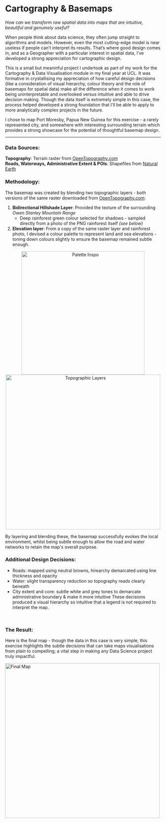 # Cartography & Basemaps
*How can we transform raw spatial data into maps that are intuitive, beautiful and genuinely useful?*

When people think about data science, they often jump straight to algorithms and models. However, even the most cutting-edge model is near useless if people can’t interpret its results. That’s where good design comes in, and as a Geographer with a particular interest in spatial data, I’ve developed a strong appreciation for cartographic design.

This is a small but meaninful project I undertook as part of my work for the Cartography & Data Visualisation module in my final year at UCL. It was formative in crystallising my appreciation of how careful design decisions (like a consideration of visual hierarchy, colour theory and the role of basemaps for spatial data) make all the difference when it comes to work being uninterpretable and overlooked versus intuitive and able to drive decision making. 
Though the data itself is extremely simple in this case, the process helped developed a strong foundation that I'll be able to apply to more analytically complex projects in the future. 

I chose to map Port Moresby, Papua New Guinea for this exercise - a rarely represented city, and somewhere with interesting surrounding terrain which provides a strong showcase for the potential of thoughtful basemap design. 
<br>

---


### Data Sources:

**Topography**: Terrain raster from [OpenTopography.com](https://portal.opentopography.org/datasets) <br>
**Roads, Waterways, Administrative Extent & POIs**: Shapefiles from [Natural Earth](https://www.naturalearthdata.com/)
<br>


### Methodology:

The basemap was created by blending two topographic layers - both versions of the same raster downloaded from [OpenTopography.com](https://portal.opentopography.org/datasets):

  1. **Bidirectional Hillshade Layer**: Provided the texture of the surrounding *Owen Stanley Mountain Range*
     - Deep rainforest green colour selected for shadows - sampled directly from a photo of the PNG rainforest itself *(see below)*
  2. **Elevation layer**: From a copy of the same raster layer and rainforest photo, I devised a colour palette to represent land and sea elevations - toning down colours slightly to ensure the basemap remained subtle enough.

<p align='center'>
  <img src="{{ site.baseurl }} /assets/img/colour%20palette%20inspo.png" alt="Palette Inspo" width="398" />
  <img src="{{ site.baseurl }} /assets/img/basemap%20layers.png" alt="Topographic Layers" width="500" />  
</p>

By layering and blending these, the basemap successfully evokes the local environment, whilst being subtle enough to allow the road and water networks to retain the map's overall purpose.
<br>


### Additional Design Decisions:
  - Roads: mapped using neutral browns, hirearchy demarcated using line thickness and opacity
  - Water: slight transparency reduction so topography reads clearly beneath
  - City extent and core: subtle white and grey tones to demarcate administrative boundary & make it more intuitive
These decisions produced a visual hierarchy so intuitive that a legend is not required to interpret the map.
<br>

### The Result:

Here is the final map - though the data in this case is very simple, this exercise highlights the subtle decisions that can take maps visualisations from plain to compelling; a vital step in making any Data Science project truly impactful.

<img src="{{ site.baseurl }} /assets/img/Port%20Moresby.png" alt="Final Map" width="500" />
